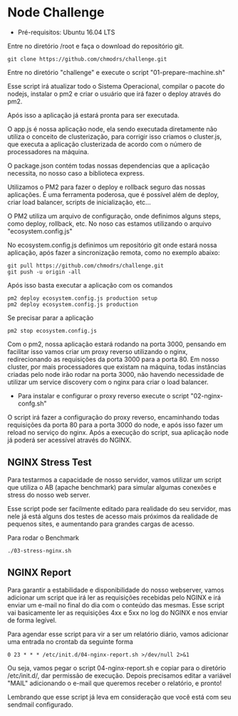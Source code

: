 # Node Challenge

* Pré-requisitos: Ubuntu 16.04 LTS

Entre no diretório /root e faça o download do repositório git.

```
git clone https://github.com/chmodrs/challenge.git
```

Entre no diretório "challenge" e execute o script "01-prepare-machine.sh"

Esse script irá atualizar todo o Sistema Operacional, compilar o pacote do nodejs, instalar o pm2 e
criar o usuário que irá fazer o deploy através do pm2.

Após isso a aplicação já estará pronta para ser executada.

O app.js é nossa aplicação node, ela sendo executada diretamente não utiliza o conceito de 
clusterização, para corrigir isso criamos o cluster.js, que executa a aplicação clusterizada de 
acordo com o número de processadores na máquina.

O package.json contém todas nossas dependencias que a aplicação necessita, no nosso caso a biblioteca
express.

Utilizamos o PM2 para fazer o deploy e rollback seguro das nossas aplicações. É uma ferramenta poderosa, que é possível além de deploy, criar load balancer, scripts de inicialização, etc...

O PM2 utiliza um arquivo de configuração, onde definimos alguns steps, como deploy, rollback, etc. No noso cas estamos utilizando o arquivo "ecosystem.config.js"

No ecosystem.config.js definimos um repositório git onde estará nossa aplicação, após fazer a sincronização remota, como no exemplo abaixo:

```
git pull https://github.com/chmodrs/challenge.git
git push -u origin -all
```

Após isso basta executar a aplicação com os comandos

```
pm2 deploy ecosystem.config.js production setup
pm2 deploy ecosystem.config.js production
```

Se precisar parar a aplicação

```
pm2 stop ecosystem.config.js
```

Com o pm2, nossa aplicação estará rodando na porta 3000, pensando em facilitar isso vamos criar um proxy
reverso utilizando o nginx, redirecionando as requisições da porta 3000 para a porta 80. Em nosso cluster, por mais processadores que existam na máquina, todas instâncias criadas pelo node irão rodar na porta 3000, não havendo necessidade de utilizar um service discovery com o nginx para criar o load balancer.

* Para instalar e configurar o proxy reverso execute o script "02-nginx-confg.sh"

O script irá fazer a configuração do proxy reverso, encaminhando todas requisições da porta 80 para a porta 3000 do node, e após isso fazer um reload no serviço do nginx. Após a execução do script, sua aplicação node já poderá ser acessível através do NGINX.

## NGINX Stress Test

Para testarmos a capacidade de nosso servidor, vamos utilizar um script que utiliza o AB (apache benchmark) para simular algumas conexões e stress do nosso web server.

Esse script pode ser facilmente editado para realidade do seu servidor, mas nele já está alguns dos testes de acesso mais próximos da realidade de pequenos sites, e aumentando para grandes cargas de acesso.

Para rodar o Benchmark

```
./03-stress-nginx.sh
```

## NGINX Report

Para garantir a estabilidade e disponibilidade do nosso webserver, vamos adicionar um script que irá ler as requisições recebidas pelo NGINX e irá enviar um e-mail no final do dia com o conteúdo das mesmas. Esse script vai basicamente ler as requisições 4xx e 5xx no log do NGINX e nos enviar de forma legível.

Para agendar esse script para vir a ser um relatório diário, vamos adicionar uma entrada no crontab da seguinte forma

```
0 23 * * * /etc/init.d/04-nginx-report.sh >/dev/null 2>&1
```

Ou seja, vamos pegar o script  04-nginx-report.sh e copiar para o diretório /etc/init.d/, dar permissão de execução. Depois precisamos editar a variável "MAIL" adicionando o e-mail que queremos receber o relatório, e pronto!

Lembrando que esse script já leva em consideração que você está com seu sendmail configurado.
